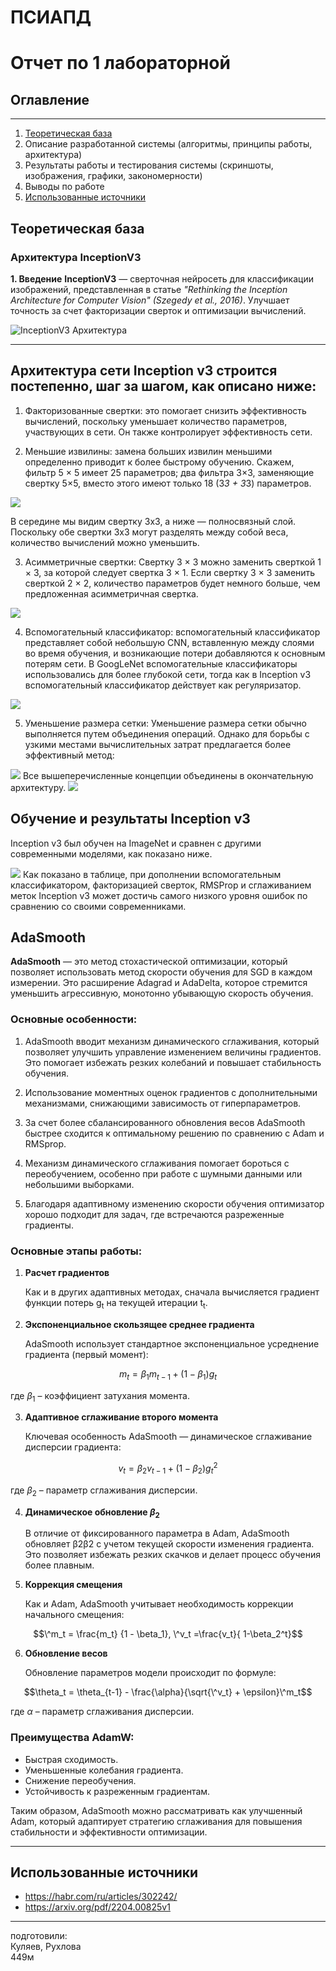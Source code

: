 # ПСИАПД
# Отчет по 1 лабораторной

## Оглавление

---
1. [Теоретическая база](#теоретическая-база)
2. Описание разработанной системы (алгоритмы, принципы работы, архитектура)
3. Результаты работы и тестирования системы (скриншоты, изображения, графики, закономерности)
4. Выводы по работе
5. [Использованные источники](#Использованные-источники)

## Теоретическая база
### Архитектура InceptionV3

**1. Введение**
**InceptionV3** — сверточная нейросеть для классификации изображений, представленная в статье *"Rethinking the Inception Architecture for Computer Vision" (Szegedy et al., 2016)*. Улучшает точность за счет факторизации сверток и оптимизации вычислений.

![InceptionV3 Архитектура](https://habrastorage.org/r/w1560/files/84d/8a8/0a2/84d8a80a299e440c9f1892485c2e0803.png)  

---

## Архитектура сети Inception v3 строится постепенно, шаг за шагом, как описано ниже:

1. Факторизованные свертки: это помогает снизить эффективность вычислений, поскольку уменьшает количество параметров, участвующих в сети. Он также контролирует эффективность сети.

2. Меньшие извилины: замена больших извилин меньшими определенно приводит к более быстрому обучению. Скажем, фильтр 5 × 5 имеет 25 параметров; два фильтра 3×3, заменяющие свертку 5×5, вместо этого имеют только 18 (3*3 + 3*3) параметров.

![](https://ru.linux-console.net/common-images/popular-deep-learning-architectures-resnet-inceptionv3-squeezenet/aUr-1L-cLAjz_rv6uOTxDD77ezXUJ9Brbf_4-wdKE-FztMeH-oYr2Y_-zV49i2Ty1dk33qOJuj8PSXiUvvJrCVA6dHeV1HW_Xb9iQyh5oPiUAd1Y-z01jCWp)

В середине мы видим свертку 3х3, а ниже — полносвязный слой. Поскольку обе свертки 3x3 могут разделять между собой веса, количество вычислений можно уменьшить.

3. Асимметричные свертки: Свертку 3 × 3 можно заменить сверткой 1 × 3, за которой следует свертка 3 × 1. Если свертку 3 × 3 заменить сверткой 2 × 2, количество параметров будет немного больше, чем предложенная асимметричная свертка.

![](https://ru.linux-console.net/common-images/popular-deep-learning-architectures-resnet-inceptionv3-squeezenet/image-8.png)

4. Вспомогательный классификатор: вспомогательный классификатор представляет собой небольшую CNN, вставленную между слоями во время обучения, и возникающие потери добавляются к основным потерям сети. В GoogLeNet вспомогательные классификаторы использовались для более глубокой сети, тогда как в Inception v3 вспомогательный классификатор действует как регуляризатор.

![](https://ru.linux-console.net/common-images/popular-deep-learning-architectures-resnet-inceptionv3-squeezenet/fGeYgLGnVzpmjMirbfVDkjpfwOX4wjCXEZc2YNmjrs8o24nzCmhO_OlejGpbEEzE9AlyZsJyc03iIfyHkSbvjbnAJMk1Q4cUqzy9KGCYyE8qyqq-Y8Z7xr_w)

5. Уменьшение размера сетки: Уменьшение размера сетки обычно выполняется путем объединения операций. Однако для борьбы с узкими местами вычислительных затрат предлагается более эффективный метод:

![](https://ru.linux-console.net/common-images/popular-deep-learning-architectures-resnet-inceptionv3-squeezenet/MCqdi4PPKaYV43T4mm0yS6tu1XqjM0wWfqtplEe7GSKkPBAQ0L8wZmGd9nVmYxSrn4uDAAO0WhqVjUUYEJGUiz68y-A52RsMWcy8Y58IIywrJbmcSFgwn7YU)
Все вышеперечисленные концепции объединены в окончательную архитектуру.
![](https://ru.linux-console.net/common-images/popular-deep-learning-architectures-resnet-inceptionv3-squeezenet/jUYIO5_eq0hUmiBNbagOFb84C8Y9GxeedGUYNd-LIbhAlpW-1o8xSeNypMnbD6p-XsrAQvup3FeWXrAoZig7l7Y9WIK3uDHooEMEKiNNQ2qt0PfA4Zfsyltn)

## Обучение и результаты Inception v3
Inception v3 был обучен на ImageNet и сравнен с другими современными моделями, как показано ниже.

![](https://ru.linux-console.net/common-images/popular-deep-learning-architectures-resnet-inceptionv3-squeezenet/Y7GF27r8Iu-d0DmhAWKR_b_MCRP0mN9hx-oEGuxrlJup9W2NpoyofrcRgTEFG_DYamlNtXeEL5lHibW7N9NQXd4uP7ql-PLgtn1fmaJJ98bBTUEqxGYLf9bZ)
Как показано в таблице, при дополнении вспомогательным классификатором, факторизацией сверток, RMSProp и сглаживанием меток Inception v3 может достичь самого низкого уровня ошибок по сравнению со своими современниками.

## AdaSmooth

**AdaSmooth** — это метод стохастической оптимизации, который позволяет использовать метод скорости обучения для SGD в каждом измерении. Это расширение Adagrad и AdaDelta, которое стремится уменьшить агрессивную, монотонно убывающую скорость обучения.


### Основные особенности:

1. AdaSmooth вводит механизм динамического сглаживания, который позволяет улучшить управление изменением величины градиентов. Это помогает избежать резких колебаний и повышает стабильность обучения.

2. Использование моментных оценок градиентов с дополнительными механизмами, снижающими зависимость от гиперпараметров.

3. За счет более сбалансированного обновления весов AdaSmooth быстрее сходится к оптимальному решению по сравнению с Adam и RMSprop.

4. Механизм динамического сглаживания помогает бороться с переобучением, особенно при работе с шумными данными или небольшими выборками.

5. Благодаря адаптивному изменению скорости обучения оптимизатор хорошо подходит для задач, где встречаются разреженные градиенты.

### Основные этапы работы:

1. **Расчет градиентов**

   Как и в других адаптивных методах, сначала вычисляется градиент функции потерь g<sub>t</sub> на текущей итерации t<sub>t</sub>.

2. **Экспоненциальное скользящее среднее градиента** 

   AdaSmooth использует стандартное экспоненциальное усреднение градиента (первый момент):
```math
m_t = \beta_1m_{t-1} + (1-\beta_1)g_t
```	
где $\beta_1$ – коэффициент затухания момента.

3. **Адаптивное сглаживание второго момента** 

   Ключевая особенность AdaSmooth — динамическое сглаживание дисперсии градиента:
```math
v_t = \beta_2v_{t-1} + (1-\beta_2)g_t^2
```	
где $\beta_2$ – параметр сглаживания дисперсии.

4. **Динамическое обновление $\beta_2$**

    В отличие от фиксированного параметра в Adam, AdaSmooth обновляет β2β2​ с учетом текущей скорости изменения градиента. Это позволяет избежать резких скачков и делает процесс обучения более плавным.

5. **Коррекция смещения**

    Как и Adam, AdaSmooth учитывает необходимость коррекции начального смещения:
```math
\^m_t = \frac{m_t} {1 - \beta_1},  \^v_t =\frac{v_t}{ 1-\beta_2^t}
```	
6. **Обновление весов**

    Обновление параметров модели происходит по формуле:
```math
\theta_t = \theta_{t-1} -  \frac{\alpha}{\sqrt{\^v_t} + \epsilon}\^m_t
```    
где $\alpha$ – параметр сглаживания дисперсии.

### Преимущества AdamW:
- Быстрая сходимость.
- Уменьшенные колебания градиента.
- Снижение переобучения.
- Устойчивость к разреженным градиентам.

Таким образом, AdaSmooth можно рассматривать как улучшенный Adam, который адаптирует стратегию сглаживания для повышения стабильности и эффективности оптимизации.

---

## Использованные источники
- https://habr.com/ru/articles/302242/
- https://arxiv.org/pdf/2204.00825v1

---
подготовили:  
Куляев, Рухлова  
449м
